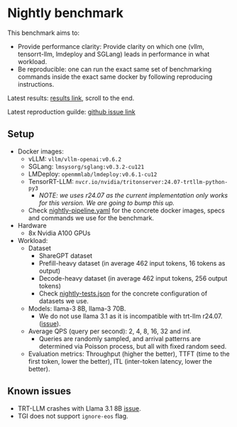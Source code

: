 
# Nightly benchmark

This benchmark aims to:

- Provide performance clarity: Provide clarity on which one (vllm, tensorrt-llm, lmdeploy and SGLang) leads in performance in what workload.
- Be reproducible: one can run the exact same set of benchmarking commands inside the exact same docker by following reproducing instructions.

Latest results: [results link](https://blog.vllm.ai/2024/09/05/perf-update.html), scroll to the end.

Latest reproduction guilde: [github issue link](https://github.com/vllm-project/vllm/issues/8176)

## Setup

- Docker images:
  - vLLM: `vllm/vllm-openai:v0.6.2`
  - SGLang: `lmsysorg/sglang:v0.3.2-cu121`
  - LMDeploy: `openmmlab/lmdeploy:v0.6.1-cu12`
  - TensorRT-LLM: `nvcr.io/nvidia/tritonserver:24.07-trtllm-python-py3`
    - *NOTE: we uses r24.07 as the current implementation only works for this version. We are going to bump this up.*
  - Check [nightly-pipeline.yaml](nightly-pipeline.yaml) for the concrete docker images, specs and commands we use for the benchmark.
- Hardware
  - 8x Nvidia A100 GPUs
- Workload:
  - Dataset
    - ShareGPT dataset
    - Prefill-heavy dataset (in average 462 input tokens, 16 tokens as output)
    - Decode-heavy dataset (in average 462 input tokens, 256 output tokens)
    - Check [nightly-tests.json](tests/nightly-tests.json) for the concrete configuration of datasets we use.
  - Models: llama-3 8B, llama-3 70B.
    - We do not use llama 3.1 as it is incompatible with trt-llm r24.07. ([issue](https://github.com/NVIDIA/TensorRT-LLM/issues/2105)).
  - Average QPS (query per second): 2, 4, 8, 16, 32 and inf.
    - Queries are randomly sampled, and arrival patterns are determined via Poisson process, but all with fixed random seed.
  - Evaluation metrics: Throughput (higher the better), TTFT (time to the first token, lower the better), ITL (inter-token latency, lower the better).

## Known issues

- TRT-LLM crashes with Llama 3.1 8B [issue](https://github.com/NVIDIA/TensorRT-LLM/issues/2105).
- TGI does not support `ignore-eos` flag.

